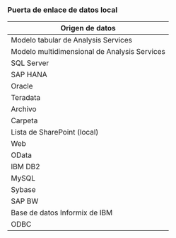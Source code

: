### <a name="on-premises-data-gateway"></a>Puerta de enlace de datos local
| **Origen de datos** |
| --- |
| Modelo tabular de Analysis Services |
| Modelo multidimensional de Analysis Services |
| SQL Server |
| SAP HANA |
| Oracle |
| Teradata |
| Archivo |
| Carpeta |
| Lista de SharePoint (local) |
| Web |
| OData |
| IBM DB2 |
| MySQL |
| Sybase |
| SAP BW |
| Base de datos Informix de IBM |
| ODBC |

